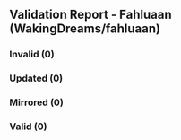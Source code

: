## Validation Report - Fahluaan (WakingDreams/fahluaan)


### Invalid (0)
### Updated (0)
### Mirrored (0)
### Valid (0)

